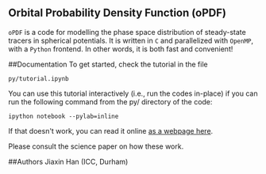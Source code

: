 ## Orbital Probability Density Function (oPDF)
`oPDF` is a code for modelling the phase space distribution of steady-state tracers in spherical potentials. It is written in `C` and parallelized with `OpenMP`, with a `Python` frontend. In other words, it is both fast and convenient!

##Documentation
To get started, check the tutorial in the file 

    py/tutorial.ipynb

You can use this tutorial interactively (i.e., run the codes in-place) if you can run the following command from the py/ directory of the code:

    ipython notebook --pylab=inline

If that doesn't work, you can read it online [as a webpage here](http://nbviewer.ipython.org/github/Kambrian/oPDF/blob/master/py/tutorial.ipynb). 


Please consult the science paper on how these work. 


##Authors
Jiaxin Han (ICC, Durham)
